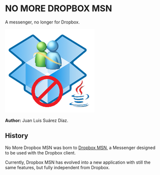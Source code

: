 # NO MORE DROPBOX MSN

A messenger, no longer for Dropbox.

![Logo](./src/Media/msn_ultimate1.png)

**Author:** Juan Luis Suárez Díaz.

## History

No More Dropbox MSN was born to [Dropbox MSN](https://github.com/jlsuarezdiaz/DropboxMSN), a Messenger designed to be used with the Dropbox client.

Currently, Dropbox MSN has evolved into a new application with still the same features, but fully independent from Dropbox.
